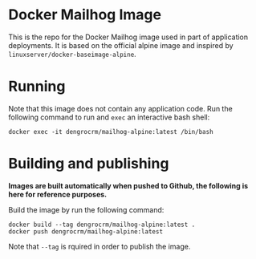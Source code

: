 # Docker Mailhog Image

This is the repo for the Docker Mailhog image used in part of application deployments. It is based on the official alpine image and inspired by `linuxserver/docker-baseimage-alpine`.

# Running

Note that this image does not contain any application code. Run the following command to run and `exec` an interactive bash shell:

	docker exec -it dengrocrm/mailhog-alpine:latest /bin/bash

# Building and publishing

**Images are built automatically when pushed to Github, the following is here for reference purposes.**

Build the image by run the following command:

	docker build --tag dengrocrm/mailhog-alpine:latest .
	docker push dengrocrm/mailhog-alpine:latest

Note that `--tag` is rquired in order to publish the image.